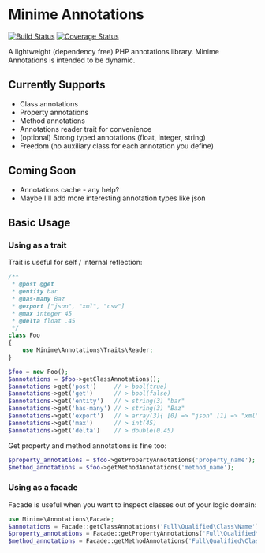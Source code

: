 Minime Annotations
==================

[![Build Status](https://travis-ci.org/marcioAlmada/minime.annotations.png?branch=master)](https://travis-ci.org/marcioAlmada/minime.annotations)
[![Coverage Status](https://coveralls.io/repos/marcioAlmada/minime.annotations/badge.png?branch=master)](https://coveralls.io/r/marcioAlmada/minime.annotations?branch=master)

A lightweight (dependency free) PHP annotations library. Minime Annotations is intended to be dynamic.

## Currently Supports

* Class annotations
* Property annotations
* Method annotations
* Annotations reader trait for convenience
* (optional) Strong typed annotations (float, integer, string)
* Freedom (no auxiliary class for each annotation you define)

## Coming Soon

* Annotations cache - any help?
* Maybe I'll add more interesting annotation types like json

## Basic Usage

### Using as a trait

Trait is useful for self / internal reflection:

```php
/**
 * @post @get
 * @entity bar
 * @has-many Baz
 * @export ["json", "xml", "csv"]
 * @max integer 45
 * @delta float .45
 */
class Foo
{
    use Minime\Annotations\Traits\Reader;
}

$foo = new Foo();
$annotations = $foo->getClassAnnotations();
$annotations->get('post')     // > bool(true)
$annotations->get('get') 	  // > bool(false)
$annotations->get('entity')   // > string(3) "bar"
$annotations->get('has-many') // > string(3) "Baz"
$annotations->get('export')   // > array(3){ [0] => "json" [1] => "xml" [2] => "csv" }
$annotations->get('max')      // > int(45)
$annotations->get('delta')    // > double(0.45)
```

Get property and method annotations is fine too:


```php
$property_annotations = $foo->getPropertyAnnotations('property_name');
$method_annotations = $foo->getMethodAnnotations('method_name');
```

### Using as a facade

Facade is useful when you want to inspect classes out of your logic domain:

```php
use Minime\Annotations\Facade;
$annotations = Facade::getClassAnnotations('Full\Qualified\Class\Name');
$property_annotations = Facade::getPropertyAnnotations('Full\Qualified\Class\Name', 'property_name');
$method_annotations = Facade::getMethodAnnotations('Full\Qualified\Class\Name', 'method_name');
```